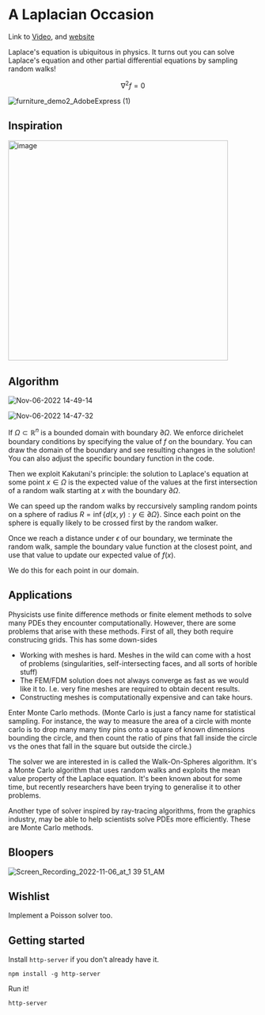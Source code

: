 # A Laplacian Occasion

Link to [Video](https://www.youtube.com/watch?v=UYc4qoM6iBo), and [website](https://sage-arithmetic-1997b4.netlify.app/)

Laplace's equation is ubiquitous in physics. It turns out you can solve Laplace's equation and other partial differential equations by sampling random walks! 


$$
\nabla^2 f = 0
$$

![furniture_demo2_AdobeExpress (1)](https://user-images.githubusercontent.com/28833859/200190444-6de5d978-d92d-40d6-9eee-6b04518d345b.gif)


## Inspiration
<img width="444" alt="image" src="https://user-images.githubusercontent.com/25064071/200190084-0a12f008-7ef7-43e3-affc-63df428d9cb3.png">

## Algorithm

![Nov-06-2022 14-49-14](https://user-images.githubusercontent.com/28833859/200191805-f06a3368-2c3b-41f5-88ab-05b887e8885a.gif)

![Nov-06-2022 14-47-32](https://user-images.githubusercontent.com/28833859/200191855-a697da81-55be-49e0-9eaa-b6ad43c63e16.gif)


If $\Omega \subset \mathbb R^n$ is a bounded domain with boundary $\partial \Omega$. We enforce dirichelet boundary conditions by specifying the value of $f$ on the boundary. You can draw the domain of the boundary and see resulting changes in the solution! You can also adjust the specific boundary function in the code.

Then we exploit Kakutani's principle: the solution to Laplace's equation at some point $x\in\Omega$ is the expected value of the values at the first intersection of a random walk starting at $x$ with the boundary $\partial \Omega$. 

We can speed up the random walks by reccursively sampling random points on a sphere of radius $R=\inf \{d(x,y):y\in\partial \Omega\}$. Since each point on the sphere is equally likely to be crossed first by the random walker. 

Once we reach a distance under $\epsilon$ of our boundary, we terminate the random walk, sample the boundary value function at the closest point, and use that value to update our expected value of $f(x)$.

We do this for each point in our domain. 

## Applications
Physicists use finite difference methods or finite element methods to solve many PDEs they encounter computationally. However, there are some problems that arise with these methods. First of all, they both require construcing grids. This has some down-sides 
- Working with meshes is hard. Meshes in the wild can come with a host of problems (singularities, self-intersecting faces, and all sorts of horible stuff)
- The FEM/FDM solution does not always converge as fast as we would like it to. I.e. very fine meshes are required to obtain decent results.
- Constructing meshes is computationally expensive and can take hours. 

Enter Monte Carlo methods. (Monte Carlo is just a fancy name for statistical sampling. For instance, the way to measure the area of a circle with monte carlo is to drop many many tiny pins onto a square of known dimensions bounding the circle, and then count the ratio of pins that fall inside the circle vs the ones that fall in the square but outside the circle.)

The solver we are interested in is called the Walk-On-Spheres algorithm. It's a Monte Carlo algorithm that uses random walks and exploits the mean value property of the Laplace equation. It's been known about for some time, but recently researchers have been trying to generalise it to other problems. 

Another type of solver inspired by ray-tracing algorithms, from the graphics industry, may be able to help scientists solve PDEs more efficiently. These are Monte Carlo methods.

## Bloopers
![Screen_Recording_2022-11-06_at_1 39 51_AM](https://user-images.githubusercontent.com/25064071/200192476-d9b12dc3-301e-457e-8989-380665d9d1c3.gif)

## Wishlist

Implement a Poisson solver too.


## Getting started
Install `http-server` if you don't already have it.
```
npm install -g http-server
```

Run it!
```
http-server
```

